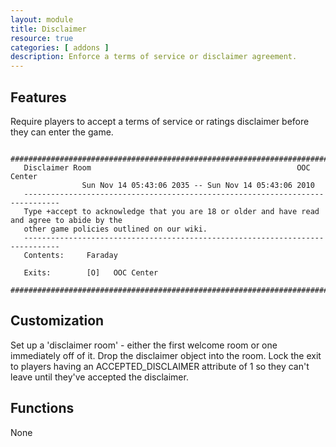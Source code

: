 ```yaml
---
layout: module
title: Disclaimer
resource: true
categories: [ addons ]
description: Enforce a terms of service or disclaimer agreement.
---
```


## Features 
Require players to accept a terms of service or ratings disclaimer before they can enter the game.

       ############################################################################+ 
       Disclaimer Room                                              OOC Center 
                    Sun Nov 14 05:43:06 2035 -- Sun Nov 14 05:43:06 2010             
       ------------------------------------------------------------------------------
       Type +accept to acknowledge that you are 18 or older and have read and agree to abide by the 
       other game policies outlined on our wiki.
       ------------------------------------------------------------------------------
       Contents:     Faraday    
   
       Exits:        [O]   OOC Center                 
       ############################################################################+ 

## Customization 
Set up a 'disclaimer room' - either the first welcome room or one immediately off of it.  Drop the disclaimer object into the room.  Lock the exit to players having an ACCEPTED_DISCLAIMER attribute of 1 so they can't leave until they've accepted the disclaimer.  

## Functions
None
